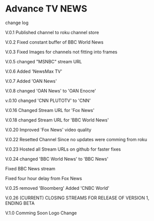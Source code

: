 # Advance TV NEWS
 change log
 
 V.0.1
 Published channel to roku channel store
 
 V.0.2
 Fixed constant buffer of BBC World News
 
 V.0.3
 Fixed Images for channels not fitting into frames
 
 V.0.5
 changed "MSNBC" stream URL
 
 V.0.6
 Added 'NewsMax TV'
 
 V.0.7
 Added 'OAN News'
 
 V.0.8
 changed 'OAN News' to 'OAN Enocre'
 
 v.0.10
 changed 'CNN PLUTOTV' to 'CNN'
 
 V.0.16
 Changed Stream URL for 'Fox News'
 
 V.0.18
 changed Stream URL for 'BBC World News'
 
 V.0.20
 Improved 'Fox News' video quality
 
 V.0.22
 Resetted Channel Since no updates were comming from roku
 
 V.0.23
 Hosted all Stream URLs on github for faster fixes
 
 V.0.24
 changed 'BBC World News' to 'BBC News'

 Fixed BBC News stream
 
 Fixed four hour delay from Fox News
 
 V.0.25
 removed 'Bloomberg'
 Added 'CNBC World'
 
 V.0.26 (CURRENT)
 CLOSING STREAMS FOR RELEASE OF VERSION 1, ENDING BETA
 
 V.1.0
 Comming Soon
 Logo Change
